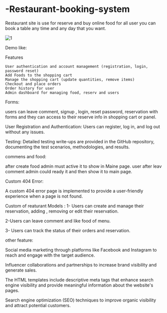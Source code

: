 # -Restaurant-booking-system
Restaurant site is use for reserve and buy online food for all user you can book a table any time and any day that you want.

![1](https://github.com/zahramousavi930/-Restaurant-booking-system/assets/102755356/59e81f82-622a-4ebc-847a-39b23b07dcfb)


Demo like: 

Features

    User authentication and account management (registration, login, password reset)
    Add Foods to the shopping cart
    Manage the shopping cart (update quantities, remove items)
    Checkout and place orders
    Order history for user
    Admin dashboard for managing food, reserv and users



Forms:

users can leave comment, signup , login, reset password, reservation with forms and they can access to their reserve info in shopping cart or panel.

User Registration and Authentication: Users can register, log in, and log out without any issues.


Testing: Detailed testing write-ups are provided in the GitHub repository, documenting the test scenarios, methodologies, and results.


commens and food:

after create food admin must active it to show in Maine page.
user after leav comment admin could ready it and then show it to main page.



Custom 404 Error:

A custom 404 error page is implemented to provide a user-friendly experience when a page is not found.



Custom of reaturant Models :
1- Users can create and manage their reservation, adding , removing or edit their reservation.

2-Users can leave comment and like food of menu.

3- Users can track the status of their orders and reservation.



other feature:

Social media marketing through platforms like Facebook and Instagram to reach and engage with the target audience.

Influencer collaborations and partnerships to increase brand visibility and generate sales.

The HTML templates include descriptive meta tags that enhance search engine visibility and provide meaningful information about the website's pages.

Search engine optimization (SEO) techniques to improve organic visibility and attract potential customers.

